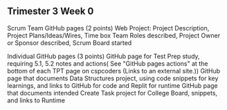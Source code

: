 ## Trimester 3 Week 0 
Scrum Team GitHub pages (2 points)
Web Project: Project Description, Project Plans/Ideas/Wires, Time box
Team Roles described, Project Owner or Sponsor described, Scrum Board started

Individual GitHub pages (3 points)
GitHub page for Test Prep study, requiring 5.1, 5.2 notes and actions( See "GitHub pages actions" at the bottom of each TPT page on cspcoders (Links to an external site.))
GitHub page that documents Data Structures project, using code snippets for key learnings, and links to  GitHub for code and Replit for runtime
GitHub page that documents intended Create Task project for College Board, snippets, and links to Runtime
